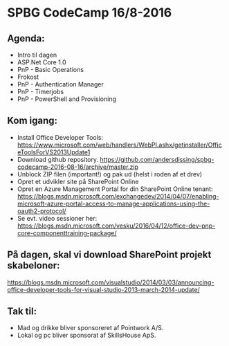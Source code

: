 # SPBG CodeCamp 16/8-2016

## Agenda:
  - Intro til dagen
  - ASP.Net Core 1.0
  - PnP - Basic Operations
  - Frokost
  - PnP - Authentication Manager
  - PnP - Timerjobs
  - PnP - PowerShell and Provisioning

## Kom igang:
- Install Office Developer Tools: https://www.microsoft.com/web/handlers/WebPI.ashx/getinstaller/OfficeToolsForVS2013Update1
- Download github repository. https://github.com/andersdissing/spbg-codecamp-2016-08-16/archive/master.zip 
- Unblock ZIP filen (important!) og pak ud (helst i roden af et drev)
- Opret et udvikler site på SharePoint Online
- Opret en Azure Management Portal for din SharePoint Online tenant: https://blogs.msdn.microsoft.com/exchangedev/2014/04/07/enabling-microsoft-azure-portal-access-to-manage-applications-using-the-oauth2-protocol/
- Se evt. video sessioner her: https://blogs.msdn.microsoft.com/vesku/2016/04/12/office-dev-pnp-core-componenttraining-package/

## På dagen, skal vi download SharePoint projekt skabeloner:
https://blogs.msdn.microsoft.com/visualstudio/2014/03/03/announcing-office-developer-tools-for-visual-studio-2013-march-2014-update/

## Tak til:
- Mad og drikke bliver sponsoreret af Pointwork A/S.
- Lokal og pc bliver sponsorat af SkillsHouse ApS.
